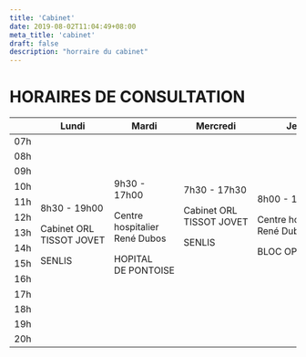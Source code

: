 ```yaml
---
title: 'Cabinet'
date: 2019-08-02T11:04:49+08:00
meta_title: 'cabinet'
draft: false
description: "horraire du cabinet"
---
```



# HORAIRES DE CONSULTATION


<table class="consultTable">
<thead>
<th></th>
<th>Lundi</th>
<th>Mardi</th>
<th>Mercredi</th>
<th>Jeudi</th>
<th>Vendredi</th>
<th>Samedi</th>
</thead>
  <tbody>
    <tr>
      <td rowspan="2">07h</td>
      <td></td>
      <td></td>
      <td></td>
      <td></td>
      <td></td>
      <td></td>
    </tr><tr>
      <td></td>
      <td></td>
      <td rowspan="20" class="cabinetSenlis">
        <div class="consultText">
          <p>7h30 - 17h30</p>
          <p>Cabinet ORL TISSOT&nbsp;JOVET</p>
          <p>SENLIS</p>
        </div>
      </td>
      <td></td>
      <td></td>
      <td></td>
    </tr><tr>
      <td rowspan="2">08h</td>
      <td></td>
      <td></td>
      <td rowspan="20" class="cabinetHopital">
        <div class="consultText">
          <p>8h00 - 18h00</p>
          <p>Centre hospitalier René Dubos</p>
          <p>BLOC&nbsp;OPERATOIRE</p>
        </div>
      </td>
      <td></td>
      <td></td>
    </tr><tr>
      <td rowspan="21" class="cabinetSenlis">
        <div class="consultText">
          <p>8h30 - 19h00</p>
          <p>Cabinet ORL TISSOT&nbsp;JOVET</p>
          <p>SENLIS</p>
        </div>
      </td>
      <td></td>
      <td rowspan="22" class="cabinetSenlis">
        <div class="consultText">
          <p>8h30 - 19h30</p>
          <p>Cabinet ORL TISSOT&nbsp;JOVET</p>
          <p>SENLIS</p>
        </div>
      </td>
      <td></td>
    </tr><tr>
      <td rowspan="2">09h</td>
      <td></td>
      <td></td>
    </tr><tr>
      <td rowspan="15" class="cabinetHopital">
        <div class="consultText">
          <p>9h30 - 17h00</p>
          <p>Centre hospitalier René Dubos</p>
          <p>HOPITAL DE&nbsp;PONTOISE</p>
        </div>
      </td>
      <td></td>
    </tr><tr>
      <td rowspan="2">10h</td>
      <td></td>
    </tr><tr>
      <td></td>
    </tr><tr>
      <td rowspan="2">11h</td>
      <td></td>
    </tr><tr>
      <td></td>
    </tr><tr>
      <td rowspan="2">12h</td>
      <td></td>
    </tr><tr>
      <td></td>
    </tr><tr>
      <td rowspan="2">13h</td>
      <td></td>
    </tr><tr>
      <td></td>
    </tr><tr>
      <td rowspan="2">14h</td>
      <td></td>
    </tr><tr>
      <td></td>
    </tr><tr>
      <td rowspan="2">15h</td>
      <td></td>
    </tr><tr>
      <td></td>
    </tr><tr>
      <td rowspan="2">16h</td>
      <td></td>
    </tr><tr>
      <td></td>
    </tr><tr>
      <td rowspan="2">17h</td>
      <td></td>
      <td></td>
    </tr><tr>
      <td></td>
      <td></td>
      <td></td>
    </tr><tr>
      <td rowspan="2">18h</td>
      <td></td>
      <td></td>
      <td></td>
      <td></td>
    </tr><tr>
      <td></td>
      <td></td>
      <td></td>
      <td></td>
    </tr><tr>
      <td rowspan="2">19h</td>
      <td></td>
      <td></td>
      <td></td>
      <td></td>
      <td></td>
    </tr><tr>
      <td></td>
      <td></td>
      <td></td>
      <td></td>
      <td></td>
      <td></td>
    </tr><tr>
      <td rowspan="2">20h</td>
      <td></td>
      <td></td>
      <td></td>
      <td></td>
      <td></td>
      <td></td>
    </tr><tr>
      <td></td>
      <td></td>
      <td></td>
      <td></td>
      <td></td>
      <td></td>
    </tr>
  </tbody>
</table>

